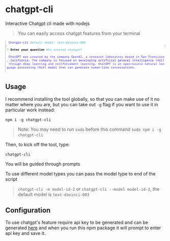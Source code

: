 # chatgpt-cli
Interactive Chatgpt cli made with nodejs

> You can easily access chatgpt features from your terminal

![Demo](/assets/screenshot.png?raw=true "Demo")

## Usage

I recommend installing the tool globally, so that you can make use of it no matter where you are, but you can take out `-g` flag if you want to use it in particular work instead:

```
npm i -g chatgpt-cli
```

> Note: You may need to run `sudo` before this command `sudo npm i -g chatgpt-cli`

Then, to kick off the tool, type:

```
chatgpt-cli
```

You will be guided through prompts

To use different model types you can pass the model type to end of the script
> `chatgpt-cli -m model-id-2` or `chatgpt-cli --model model-id-2`, the default model is `text-davinci-003`

## Configuration

To use chatgpt's feature require api key to be generated and can be generated [here](https://beta.openai.com/account/api-keys) and when you run this npm package it will prompt to enter api key and save it.
